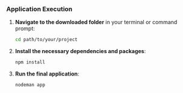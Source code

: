 ### Application Execution

1. **Navigate to the downloaded folder** in your terminal or command prompt:
   ```bash
   cd path/to/your/project

2. **Install the necessary dependencies and packages**:
   ```bash
   npm install

3. **Run the final application**:
   ```bash
   nodeman app
